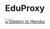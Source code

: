 # EduProxy


[![Deploy to Heroku](https://www.herokucdn.com/deploy/button.svg)](https://heroku.com/deploy?template=https://github.com/BinBashBanana/EduProxy_qweundz)